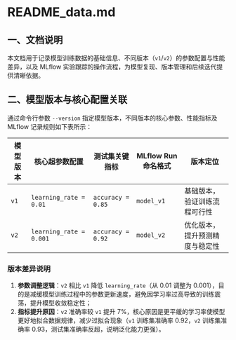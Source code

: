 # README_data.md

## 一、文档说明
本文档用于记录模型训练数据的基础信息、不同版本（`v1`/`v2`）的参数配置与性能差异，以及 MLflow 实验跟踪的操作流程，为模型复现、版本管理和后续迭代提供清晰依据。

## 二、模型版本与核心配置关联
通过命令行参数 `--version` 指定模型版本，不同版本的核心参数、性能指标及 MLflow 记录规则如下表所示：

| 模型版本 | 核心超参数配置       | 测试集关键指标 | MLflow Run 命名格式 | 版本定位                |
|----------|----------------------|----------------|---------------------|-------------------------|
| `v1`     | `learning_rate = 0.01`| `accuracy = 0.85`| `model_v1`          | 基础版本，验证训练流程可行性 |
| `v2`     | `learning_rate = 0.001`| `accuracy = 0.92`| `model_v2`          | 优化版本，提升预测精度与稳定性 |

### 版本差异说明
1. **参数调整逻辑**：`v2` 相比 `v1` 降低 `learning_rate`（从 0.01 调整为 0.001），目的是减缓模型训练过程中的参数更新速度，避免因学习率过高导致的训练震荡，提升模型收敛稳定性；
2. **指标提升原因**：`v2` 准确率较 `v1` 提升 7%，核心原因是更平缓的学习率使模型更好地拟合数据规律，减少过拟合现象（`v1` 训练集准确率 0.92，`v2` 训练集准确率 0.93，测试集准确率反超，说明泛化能力更强）。

